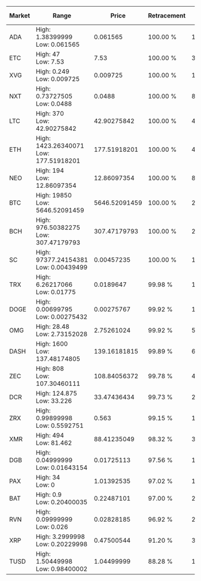 | Market | Range | Price| Retracement | Doubles to 50% |
| --- | --- | --- | --- | --- |
| ADA | High: 1.38399999<br />Low: 0.061565 | 0.061565 | 100.00 % | 11.74 |
| ETC | High: 47<br />Low: 7.53 | 7.53 | 100.00 % | 3.62 |
| XVG | High: 0.249<br />Low: 0.009725 | 0.009725 | 100.00 % | 13.30 |
| NXT | High: 0.73727505<br />Low: 0.0488 | 0.0488 | 100.00 % | 8.05 |
| LTC | High: 370<br />Low: 42.90275842 | 42.90275842 | 100.00 % | 4.81 |
| ETH | High: 1423.26340071<br />Low: 177.51918201 | 177.51918201 | 100.00 % | 4.51 |
| NEO | High: 194<br />Low: 12.86097354 | 12.86097354 | 100.00 % | 8.04 |
| BTC | High: 19850<br />Low: 5646.52091459 | 5646.52091459 | 100.00 % | 2.26 |
| BCH | High: 976.50382275<br />Low: 307.47179793 | 307.47179793 | 100.00 % | 2.09 |
| SC | High: 97377.24154381<br />Low: 0.00439499 | 0.00457235 | 100.00 % | 10,648,489.94 |
| TRX | High: 6.26217066<br />Low: 0.01775 | 0.0189647 | 99.98 % | 165.57 |
| DOGE | High: 0.00699795<br />Low: 0.00275432 | 0.00275767 | 99.92 % | 1.77 |
| OMG | High: 28.48<br />Low: 2.73152028 | 2.75261024 | 99.92 % | 5.67 |
| DASH | High: 1600<br />Low: 137.48174805 | 139.16181815 | 99.89 % | 6.24 |
| ZEC | High: 808<br />Low: 107.30460111 | 108.84056372 | 99.78 % | 4.20 |
| DCR | High: 124.875<br />Low: 33.226 | 33.47436434 | 99.73 % | 2.36 |
| ZRX | High: 0.99899998<br />Low: 0.5592751 | 0.563 | 99.15 % | 1.38 |
| XMR | High: 494<br />Low: 81.462 | 88.41235049 | 98.32 % | 3.25 |
| DGB | High: 0.04999999<br />Low: 0.01643154 | 0.01725113 | 97.56 % | 1.93 |
| PAX | High: 34<br />Low: 0 | 1.01392535 | 97.02 % | 16.77 |
| BAT | High: 0.9<br />Low: 0.20400035 | 0.22487101 | 97.00 % | 2.45 |
| RVN | High: 0.09999999<br />Low: 0.026 | 0.02828185 | 96.92 % | 2.23 |
| XRP | High: 3.2999998<br />Low: 0.20229998 | 0.47500544 | 91.20 % | 3.69 |
| TUSD | High: 1.50449998<br />Low: 0.98400002 | 1.04499999 | 88.28 % | 1.19 |
